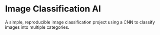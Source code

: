 # Image Classification AI
A simple, reproducible image classification project using a CNN to classify images into multiple categories.
